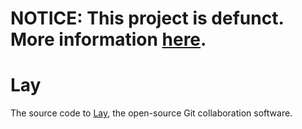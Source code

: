 # NOTICE: This project is defunct. More information [here](https://themintfarm.ml/).

# Lay

The source code to [Lay](https://laygit.ml), the open-source Git collaboration software.
